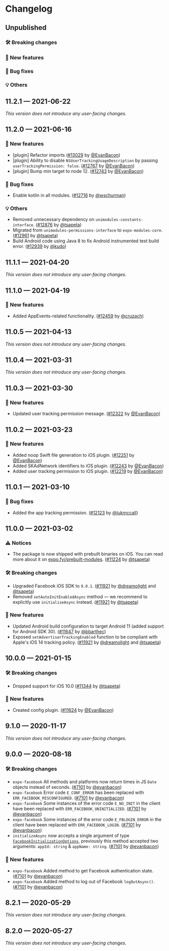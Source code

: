 # Changelog

## Unpublished

### 🛠 Breaking changes

### 🎉 New features

### 🐛 Bug fixes

### 💡 Others

## 11.2.1 — 2021-06-22

_This version does not introduce any user-facing changes._

## 11.2.0 — 2021-06-16

### 🎉 New features

- [plugin] Refactor imports ([#13029](https://github.com/expo/expo/pull/13029) by [@EvanBacon](https://github.com/EvanBacon))
- [plugin] Ability to disable `NSUserTrackingUsageDescription` by passing `userTrackingPermission: false`. ([#12767](https://github.com/expo/expo/pull/12767) by [@EvanBacon](https://github.com/EvanBacon))
- [plugin] Bump min target to node 12. ([#12743](https://github.com/expo/expo/pull/12743) by [@EvanBacon](https://github.com/EvanBacon))

### 🐛 Bug fixes

- Enable kotlin in all modules. ([#12716](https://github.com/expo/expo/pull/12716) by [@wschurman](https://github.com/wschurman))

### 💡 Others

- Removed unnecessary dependency on `unimodules-constants-interface`. ([#12876](https://github.com/expo/expo/pull/12876) by [@tsapeta](https://github.com/tsapeta))
- Migrated from `unimodules-permissions-interface` to `expo-modules-core`. ([#12961](https://github.com/expo/expo/pull/12961) by [@tsapeta](https://github.com/tsapeta))
- Build Android code using Java 8 to fix Android instrumented test build error. ([#12939](https://github.com/expo/expo/pull/12939) by [@kudo](https://github.com/kudo))

## 11.1.1 — 2021-04-20

_This version does not introduce any user-facing changes._

## 11.1.0 — 2021-04-19

### 🎉 New features

- Added AppEvents-related functionality. ([#12459](https://github.com/expo/expo/pull/12459) by [@cruzach](https://github.com/cruzach))

## 11.0.5 — 2021-04-13

_This version does not introduce any user-facing changes._

## 11.0.4 — 2021-03-31

_This version does not introduce any user-facing changes._

## 11.0.3 — 2021-03-30

### 🎉 New features

- Updated user tracking permission message. ([#12322](https://github.com/expo/expo/pull/12322) by [@EvanBacon](https://github.com/EvanBacon))

## 11.0.2 — 2021-03-23

### 🎉 New features

- Added noop Swift file generation to iOS plugin. ([#12251](https://github.com/expo/expo/pull/12251) by [@EvanBacon](https://github.com/EvanBacon))
- Added SKAdNetwork identifiers to iOS plugin. ([#12243](https://github.com/expo/expo/pull/12243) by [@EvanBacon](https://github.com/EvanBacon))
- Added user tracking permission to iOS plugin. ([#12219](https://github.com/expo/expo/pull/12219) by [@EvanBacon](https://github.com/EvanBacon))

## 11.0.1 — 2021-03-10

### 🐛 Bug fixes

- Added the app tracking permission. ([#12123](https://github.com/expo/expo/pull/12123) by [@lukmccall](https://github.com/lukmccall))

## 11.0.0 — 2021-03-02

### ⚠️ Notices

- The package is now shipped with prebuilt binaries on iOS. You can read more about it on [expo.fyi/prebuilt-modules](https://expo.fyi/prebuilt-modules). ([#11224](https://github.com/expo/expo/pull/11224) by [@tsapeta](https://github.com/tsapeta))

### 🛠 Breaking changes

- Upgraded Facebook iOS SDK to `9.0.1`. ([#11921](https://github.com/expo/expo/pull/11921) by [@dreamolight](https://github.com/dreamolight) and [@tsapeta](https://github.com/tsapeta))
- Removed `setAutoInitEnabledAsync` method — we recommend to explicitly use `initializeAsync` instead. ([#11921](https://github.com/expo/expo/pull/11921) by [@tsapeta](https://github.com/tsapeta))

### 🎉 New features

- Updated Android build configuration to target Android 11 (added support for Android SDK 30). ([#11647](https://github.com/expo/expo/pull/11647) by [@bbarthec](https://github.com/bbarthec))
- Exposed `setAdvertiserTrackingEnabled` function to be compliant with Apple's iOS 14 tracking policy. ([#11921](https://github.com/expo/expo/pull/11921) by [@dreamolight](https://github.com/dreamolight) and [@tsapeta](https://github.com/tsapeta))

## 10.0.0 — 2021-01-15

### 🛠 Breaking changes

- Dropped support for iOS 10.0 ([#11344](https://github.com/expo/expo/pull/11344) by [@tsapeta](https://github.com/tsapeta))

### 🎉 New features

- Created config plugin. ([#11624](https://github.com/expo/expo/pull/11624) by [@EvanBacon](https://github.com/EvanBacon))

## 9.1.0 — 2020-11-17

_This version does not introduce any user-facing changes._

## 9.0.0 — 2020-08-18

### 🛠 Breaking changes

- `expo-facebook` All methods and platforms now return times in JS `Date` objects instead of seconds. ([#7101](https://github.com/expo/expo/pull/7101) by [@evanbacon](https://github.com/evanbacon))
- `expo-facebook` Error code `E_CONF_ERROR` has been replaced with `ERR_FACEBOOK_MISCONFIGURED`. ([#7101](https://github.com/expo/expo/pull/7101) by [@evanbacon](https://github.com/evanbacon))
- `expo-facebook` Some instances of the error code `E_NO_INIT` in the client have been replaced with `ERR_FACEBOOK_UNINITIALIZED`. ([#7101](https://github.com/expo/expo/pull/7101) by [@evanbacon](https://github.com/evanbacon))
- `expo-facebook` Some instances of the error code `E_FBLOGIN_ERROR` in the client have been replaced with `ERR_FACEBOOK_LOGIN`. ([#7101](https://github.com/expo/expo/pull/7101) by [@evanbacon](https://github.com/evanbacon))
- `initializeAsync` now accepts a single argument of type [`FacebookInitializationOptions`](https://github.com/expo/expo/blob/master/docs/pages/versions/unversioned/sdk/facebook.md#login-options), previously this method accepted two arguments: `appId: string` & `appName: string`. ([#7101](https://github.com/expo/expo/pull/7101) by [@evanbacon](https://github.com/evanbacon))

### 🎉 New features

- `expo-facebook` Added method to get Facebook authentication state. ([#7101](https://github.com/expo/expo/pull/7101) by [@evanbacon](https://github.com/evanbacon))
- `expo-facebook` Added method to log out of Facebook `logOutAsync()`. ([#7101](https://github.com/expo/expo/pull/7101) by [@evanbacon](https://github.com/evanbacon))

## 8.2.1 — 2020-05-29

_This version does not introduce any user-facing changes._

## 8.2.0 — 2020-05-27

_This version does not introduce any user-facing changes._
